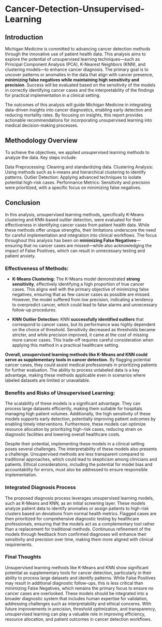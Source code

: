 # Cancer-Detection-Unsupervised-Learning

## Introduction
Michigan Medicine is committed to advancing cancer detection methods through the innovative use of patient health data. This analysis aims to explore the potential of unsupervised learning techniques—such as Principal Component Analysis (PCA), K-Nearest Neighbors (KNN), and clustering models—to enhance cancer diagnosis. The primary goal is to uncover patterns or anomalies in the data that align with cancer presence, **minimizing false negatives while maintaining high sensitivity and precision**. Success will be evaluated based on the sensitivity of the models in correctly identifying cancer cases and the interpretability of the findings for practical implementation in a clinical setting.

The outcomes of this analysis will guide Michigan Medicine in integrating data-driven insights into cancer diagnostics, enabling early detection and reducing mortality rates. By focusing on insights, this report provides actionable recommendations for incorporating unsupervised learning into medical decision-making processes.

## Methodology Overview
To achieve the objectives, we applied unsupervised learning methods to analyze the data. Key steps include:

Data Preprocessing: Cleaning and standardizing data.
Clustering Analysis: Using methods such as k-means and hierarchical clustering to identify patterns.
Outlier Detection: Applying advanced techniques to isolate potential high-risk cases.
Performance Metrics: Sensitivity and precision were prioritized, with a specific focus on minimizing false negatives.

## Conclusion
In this analysis, unsupervised learning methods, specifically K-Means clustering and KNN-based outlier detection, were evaluated for their effectiveness in identifying cancer cases from patient health data. While these methods offer unique strengths, their limitations underscore the need for careful implementation and integration into clinical workflows. The focus throughout this analysis has been on **minimizing False Negatives**—ensuring that no cancer cases are missed—while also acknowledging the impact of False Positives, which can result in unnecessary testing and patient anxiety.

### Effectiveness of Methods:
- **K-Means Clustering:** The K-Means model demonstrated **strong sensitivity**, effectively identifying a high proportion of true cancer cases. This aligns well with the primary objective of minimizing false negatives, ensuring that as few cancer cases as possible are missed. However, the model suffered from low precision, indicating a tendency to overpredict cancer, which could lead to false alarms and unnecessary follow-up procedures.

- **KNN Outlier Detection:** KNN **successfully identified outliers** that correspond to cancer cases, but its performance was highly dependent on the choice of threshold. Sensitivity decreased as thresholds became stricter, and while precision improved, it came at the cost of missing more cancer cases. This trade-off requires careful consideration when applying this method in a practical healthcare setting.

**Overall, unsupervised learning methods like K-Means and KNN could serve as supplementary tools in cancer detection.** By flagging potential cancer cases, they could assist medical professionals in prioritizing patients for further evaluation. The ability to process unlabeled data is a key advantage, making these methods applicable even in scenarios where labeled datasets are limited or unavailable.

### Benefits and Risks of Unsupervised Learning:
The scalability of these models is a significant advantage. They can process large datasets efficiently, making them suitable for hospitals managing high patient volumes. Additionally, the high sensitivity of these models supports early detection, potentially improving patient outcomes by enabling timely interventions. Furthermore, these models can optimize resource allocation by prioritizing high-risk cases, reducing strain on diagnostic facilities and lowering overall healthcare costs.

Despite their potential, implementing these models in a clinical setting poses several challenges. The interpretability of these models also presents a challenge. Unsupervised methods are less transparent compared to traditional approaches, which could lead to skepticism among clinicians and patients. Ethical considerations, including the potential for model bias and accountability for errors, must also be addressed to ensure responsible implementation.

### Integrated Diagnosis Process
The proposed diagnosis process leverages unsupervised learning models, such as K-Means and KNN, as an initial screening layer. These models analyze patient data to identify anomalies or assign patients to high-risk clusters based on deviations from normal health metrics. Flagged cases are then prioritized for comprehensive diagnostic testing by healthcare professionals, ensuring that the models act as a complementary tool rather than a replacement for traditional methods. Continuous refinement of the models through feedback from confirmed diagnoses will enhance their sensitivity and precision over time, making them more aligned with clinical requirements.

### Final Thoughts
Unsupervised learning methods like K-Means and KNN show significant potential as supplementary tools for cancer detection, particularly in their ability to process large datasets and identify patterns. While False Positives may result in additional diagnostic follow-ups, this is less critical than minimizing False Negatives, which remains the primary focus to ensure no cancer cases are overlooked. These models should be integrated into a broader diagnostic system that includes human expertise for validation, addressing challenges such as interpretability and ethical concerns. With future improvements in precision, threshold optimization, and transparency, unsupervised learning can play a valuable role in improving efficiency, resource allocation, and patient outcomes in cancer detection workflows.
